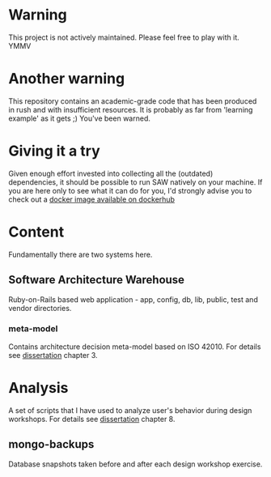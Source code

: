 # Warning 
This project is not actively maintained. Please feel free to play with it. YMMV

# Another warning
This repository contains an academic-grade code that has been produced in rush and with insufficient resources. 
It is probably as far from 'learning example' as it gets ;)
You've been warned.

# Giving it a try
Given enough effort invested into collecting all the (outdated) dependencies, it should be possible to run SAW natively on your machine. 
If you are here only to see what it can do for you, I'd strongly advise you to check out a [docker image available on dockerhub](https://hub.docker.com/repository/docker/ian7/saw)

# Content
Fundamentally there are two systems here. 

## Software Architecture Warehouse 
Ruby-on-Rails based web application - app, config, db, lib, public, test and vendor directories. 

### meta-model 
Contains architecture decision meta-model based on ISO 42010. For details see [dissertation](http://design.inf.usi.ch/sites/default/files/biblio/marcin-nowak-phd-software-architecture-warehouse.pdf) chapter 3.

# Analysis  
A set of scripts that I have used to analyze user's behavior during design workshops. For details see [dissertation](http://design.inf.usi.ch/sites/default/files/biblio/marcin-nowak-phd-software-architecture-warehouse.pdf) chapter 8.

## mongo-backups
Database snapshots taken before and after each design workshop exercise. 

 